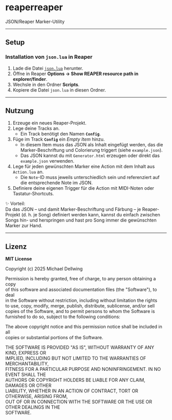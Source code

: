 # reaperreaper
JSON/Reaper Marker-Utility

---

## Setup

### Installation von `json.lua` in Reaper

1. Lade die Datei [`json.lua`](https://github.com/rxi/json.lua) herunter.
2. Öffne in Reaper **Options → Show REAPER resource path in explorer/finder**.
3. Wechsle in den Ordner **Scripts**.
4. Kopiere die Datei `json.lua` in diesen Ordner.

---

## Nutzung

1. Erzeuge ein neues Reaper-Projekt.
2. Lege deine Tracks an.  
   - Ein Track benötigt den Namen **`Config`**.
3. Füge im Track **`Config`** ein *Empty Item* hinzu.  
   - In diesem Item muss das JSON als Inhalt eingefügt werden, das die Marker-Beschriftung und Colorierung triggert (siehe `example.json`).
   - Das JSON kannst du mit `Generator.html` erzeugen oder direkt das `example.json` verwenden.
4. Lege für jeden gewünschten Marker eine Action mit dem Inhalt aus `Action.lua` an.  
   - Die `Note`-ID muss jeweils unterschiedlich sein und referenziert auf die entsprechende Note im JSON.
5. Definiere deine eigenen Trigger für die Action mit MIDI-Noten oder Tastatur-Shortcuts.

✨ Vorteil:  
Da das JSON – und damit Marker-Beschriftung und Färbung – je Reaper-Projekt (d. h. je Song) definiert werden kann, kannst du einfach zwischen Songs hin- und herspringen und hast pro Song immer die gewünschten Marker zur Hand.

---

## Lizenz

**MIT License**

Copyright (c) 2025 Michael Dellwing

Permission is hereby granted, free of charge, to any person obtaining a copy  
of this software and associated documentation files (the "Software"), to deal  
in the Software without restriction, including without limitation the rights  
to use, copy, modify, merge, publish, distribute, sublicense, and/or sell  
copies of the Software, and to permit persons to whom the Software is  
furnished to do so, subject to the following conditions:

The above copyright notice and this permission notice shall be included in all  
copies or substantial portions of the Software.

THE SOFTWARE IS PROVIDED "AS IS", WITHOUT WARRANTY OF ANY KIND, EXPRESS OR  
IMPLIED, INCLUDING BUT NOT LIMITED TO THE WARRANTIES OF MERCHANTABILITY,  
FITNESS FOR A PARTICULAR PURPOSE AND NONINFRINGEMENT. IN NO EVENT SHALL THE  
AUTHORS OR COPYRIGHT HOLDERS BE LIABLE FOR ANY CLAIM, DAMAGES OR OTHER  
LIABILITY, WHETHER IN AN ACTION OF CONTRACT, TORT OR OTHERWISE, ARISING FROM,  
OUT OF OR IN CONNECTION WITH THE SOFTWARE OR THE USE OR OTHER DEALINGS IN THE  
SOFTWARE.

